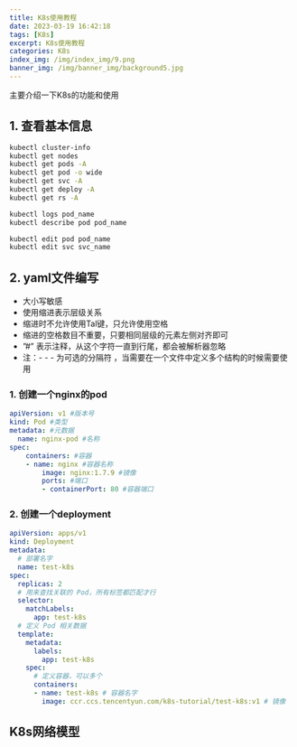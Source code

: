 ```yaml
---
title: K8s使用教程
date: 2023-03-19 16:42:18
tags: [K8s]
excerpt: K8s使用教程
categories: K8s
index_img: /img/index_img/9.png
banner_img: /img/banner_img/background5.jpg
---
```


主要介绍一下K8s的功能和使用

## 1. 查看基本信息

```bash
kubectl cluster-info
kubectl get nodes
kubectl get pods -A
kubectl get pod -o wide
kubectl get svc -A
kubectl get deploy -A
kubectl get rs -A

kubectl logs pod_name
kubectl describe pod pod_name

kubectl edit pod pod_name
kubectl edit svc svc_name
```

## 2. yaml文件编写
- 大小写敏感
- 使用缩进表示层级关系
- 缩进时不允许使用Tal键，只允许使用空格
- 缩进的空格数目不重要，只要相同层级的元素左侧对齐即可
- ”#” 表示注释，从这个字符一直到行尾，都会被解析器忽略
- 注：- - - 为可选的分隔符 ，当需要在一个文件中定义多个结构的时候需要使用

### 1. 创建一个nginx的pod
```yaml
apiVersion: v1 #版本号
kind: Pod #类型
metadata: #元数据
  name: nginx-pod #名称
spec:
    containers: #容器
    - name: nginx #容器名称
        image: nginx:1.7.9 #镜像
        ports: #端口
        - containerPort: 80 #容器端口
```

### 2. 创建一个deployment
```yaml
apiVersion: apps/v1
kind: Deployment
metadata:
  # 部署名字
  name: test-k8s
spec:
  replicas: 2
  # 用来查找关联的 Pod，所有标签都匹配才行
  selector:
    matchLabels:
      app: test-k8s
  # 定义 Pod 相关数据
  template:
    metadata:
      labels:
        app: test-k8s
    spec:
      # 定义容器，可以多个
      containers:
      - name: test-k8s # 容器名字
        image: ccr.ccs.tencentyun.com/k8s-tutorial/test-k8s:v1 # 镜像

```

## K8s网络模型
